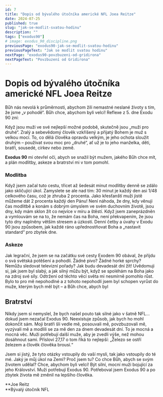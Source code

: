 ```yaml
---
id: 7
title: "Dopis od bývalého útočníka americké NFL Joea Reitze"
date: 2024-07-25
published: true
slug: "jak-se-modlit-svatou-hodinu"
description: ""
tags: ["exodus90"]
# image: exodus_90_discipline.png
previousPage: "exodus90-jak-se-modlit-svatou-hodinu"
previousPageText: "Jak se modlit svatou hodinu"
nextPage: "exodus90-povzbuzeni-od-gridirona"
nextPageText: "Povzbuzení od Gridirona"
---
```


# Dopis od bývalého útočníka americké NFL Joea Reitze

Bůh nás nevolá k průměrnosti, abychom žili nemastné neslané životy s tím, že jsme „v pohodě“. Bůh chce, abychom byli velcí! Reflexe z 5. dne Exodu 90 zní:

Když jsou muži ve své nejlepší možné podobě, skutečně jsou „muži pro druhé“. Zralý a sebevědomý člověk vzkříšený a přijatý Bohem je muž s velkou mocí. To, co dělá člověka opravdu velkým, je jeho ochota sloužit druhým – používat svou moc pro „druhé“, ať už je to jeho manželka, děti, bratři, sousedé, církev nebo země.

**Exodus 90** mi otevřel oči, abych se snažil být mužem, jakého Bůh chce mít, a plán modlitby, askeze a bratrství mi v tom pomohl.

### Modlitba

Když jsem začal tuto cestu, třicet až šedesát minut modlitby denně se zdálo jako skličující úkol. Zamyslete se ale nad tím: 30 minut je každý den asi 1/48 celkového času, což je zhruba 2 procenta. Jako křesťanští muži jistě můžeme dát 2 procenta každý den Pánu! Není náhoda, že dny, kdy věnuji čas modlitbě a konám s dobrým úmyslem ve svém duchovním životě, jsou dny, kdy mám sklon žít co nejvíce v míru a štěstí. Když jsem zaneprázdněn a vymlouvám se na to, že nemám čas na Boha, není překvapením, že jsou tyto dny naplněny větším stresem a úzkostí. Denní četby a úvahy v Exodu 90 jsou způsobem, jak každé ráno upřednostňovat Boha a „nastavit standard“ pro zbytek dne.

### Askeze

Jak legrační, že jsem se na začátku své cesty Exodem 90 obával, že přijdu o svá světská potěšení a pohodlí. Žádné pivo? Žádné horké sprchy? Nemůžu sledovat televizní pořady? Jak budu devadesát dní žít! Uvědomuji si, jak jsem byl slabý, a jak silný můžu být, když se spoléhám na Boha jako na zdroj své síly. Odtržení od těchto věcí světa mi nesmírně pomohlo růst. Bylo to pro mě nepohodlné a z tohoto nepohodlí jsem byl schopen vyrůst do muže, kterým bych měl být – a Bůh chce, abych byl

## Bratrství

Nikdy jsem si nemyslel, že bych našel pouto tak silné jako v šatně NFL... dokud jsem nezačal Exodus 90. Neexistuje způsob, jak bych ho mohl dokončit sám. Moji bratři šli vedle mě, posouvali mě, povzbuzovali mě, vyzývali mě a modlili se za mě den za dnem devadesát dní. To je mocná a mocná věc. Muži potřebují další muže, aby je zvedli výše, než mohou dosáhnout sami. Přísloví 27,17 o tom říká to nejlepší: „Železo se ostří železem a člověk člověka brousí.“

Jsem si jistý, že tyto otázky vstoupily do vaší mysli, tak jako vstoupily do té mé. Jaký je můj úkol na Zemi? Proč jsem tu? Co chce Bůh, abych se svým životem udělal? Chce, abychom byli velcí! Být silní, mocní muži bojující za jeho Království. Muži potřebují Exodus 90. Potřeboval jsem Exodus 90 a po zbytek života mě změnil na lepšího člověka.

**Joe Reitz  
**Bývalý útočník NFL
